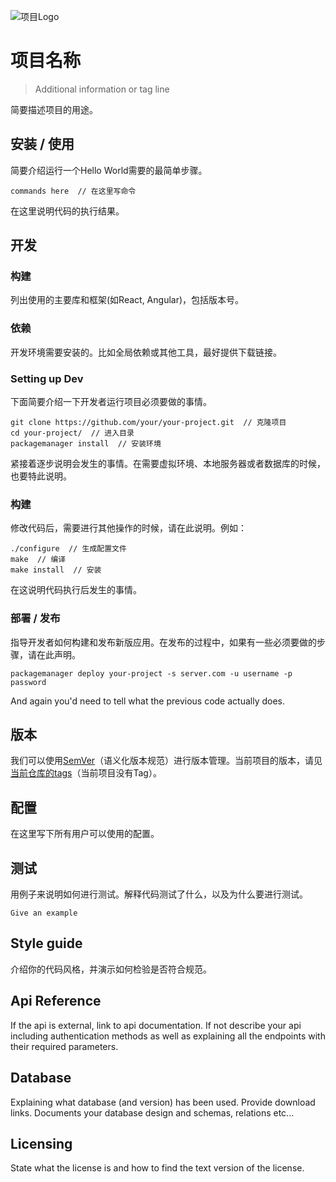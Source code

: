 ![项目Logo](./images/logo.sample.png)

# 项目名称
> Additional information or tag line

简要描述项目的用途。

## 安装 / 使用

简要介绍运行一个Hello World需要的最简单步骤。

```shell
commands here  // 在这里写命令
```

在这里说明代码的执行结果。

## 开发

### 构建
列出使用的主要库和框架(如React, Angular)，包括版本号。

### 依赖
开发环境需要安装的。比如全局依赖或其他工具，最好提供下载链接。


### Setting up Dev

下面简要介绍一下开发者运行项目必须要做的事情。

```shell
git clone https://github.com/your/your-project.git  // 克隆项目
cd your-project/  // 进入目录
packagemanager install  // 安装环境
```

紧接着逐步说明会发生的事情。在需要虚拟环境、本地服务器或者数据库的时候，也要特此说明。

### 构建

修改代码后，需要进行其他操作的时候，请在此说明。例如：

```shell
./configure  // 生成配置文件
make  // 编译
make install  // 安装
```

在这说明代码执行后发生的事情。

### 部署 / 发布
指导开发者如何构建和发布新版应用。在发布的过程中，如果有一些必须要做的步骤，请在此声明。

```shell
packagemanager deploy your-project -s server.com -u username -p password
```

And again you'd need to tell what the previous code actually does.

## 版本

我们可以使用[SemVer](http://semver.org/lang/zh-CN/)（语义化版本规范）进行版本管理。当前项目的版本，请见[当前仓库的tags](/tags)（当前项目没有Tag）。


## 配置

在这里写下所有用户可以使用的配置。

## 测试

用例子来说明如何进行测试。解释代码测试了什么，以及为什么要进行测试。

```shell
Give an example
```

## Style guide

介绍你的代码风格，并演示如何检验是否符合规范。

## Api Reference

If the api is external, link to api documentation. If not describe your api including authentication methods as well as explaining all the endpoints with their required parameters.


## Database

Explaining what database (and version) has been used. Provide download links.
Documents your database design and schemas, relations etc... 

## Licensing

State what the license is and how to find the text version of the license.
